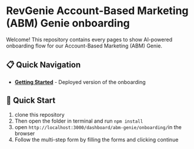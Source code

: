 # RevGenie Account-Based Marketing (ABM) Genie onboarding

Welcome! This repository contains every pages to show AI-powered onboarding flow for our Account-Based Marketing (ABM) Genie.

## 📋 Quick Navigation
- **[Getting Started](https://revgenie-candidate-assessment.vercel.app/dashboard/abm-genie/onboarding/)** - Deployed version of the onboarding

## 🚀 Quick Start
1. clone this repository
2. Then open the folder in terminal and run `npm install`
3. open `http://localhost:3000/dashboard/abm-genie/onboarding/`in the browser
4. Follow the multi-step form by filling the forms and clicking continue
